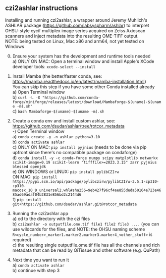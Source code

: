 ## czi2ashlar instructions

Installing and running czi2ashlar, a wrapper around Jeremy Muhlich's ASHLAR package (https://github.com/labsyspharm/ashlar) to interpret OHSU-style cycif multiplex image series acquired on Zeiss Axioscan scanners and inject metadata into the resulting OME-TIFF output.<br>
NOTE: being tested on Linux, Mac x86 and arm64, not yet tested on Windows<br>

0) Ensure your system has the development and runtime tools needed<br>
   a) ONLY ON MAC: Open a terminal window and install Apple's XCode developer tools: `xcode-select --install`<br>

1) Install Mamba (the better/faster conda, see: https://mamba.readthedocs.io/en/latest/mamba-installation.html)<br>
You can skip this step if you have some other Conda installed already<br>
   a) Open Terminal window<br>
   b) `curl -L -O "https://github.com/conda-forge/miniforge/releases/latest/download/Mambaforge-$(uname)-$(uname -m).sh"`<br>
   c) `bash Mambaforge-$(uname)-$(uname -m).sh`<br>

2) Create a conda env and install custom ashlar, see: https://github.com/dsudar/ashlar/tree/rotcor_metadata<br>
   -) Open Terminal window<br>
   a) `conda create -y -n ashlar python=3.10`<br>
   b) `conda activate ashlar`<br>
   c) ONLY ON MAC: `pip install pyjnius`       (needs to be done via pip upfront since there's no compatible package on condaforge)<br>
   d) `conda install -y -c conda-forge numpy scipy matplotlib networkx scikit-image=0.19 scikit-learn "tifffile>=2023.3.15" zarr pyjnius blessed openjdk`<br>
   e) ON WINDOWS or LINUX: `pip install pylibCZIrw`<br>
   ON MAC: `pip install https://pypi.scm.io/api/package/pylibczirw/pylibCZIrw-3.5.1-cp310-cp310-macosx_10_9_universal2.whl#sha256=9eb427f96cf4ae855deda50164e723e4685ad69adaf04b2831e856bd2c2144d6`<br>
   f) `pip install git+https://github.com/dsudar/ashlar.git@rotcor_metadata`

3) Running the czi2ashlar app<br>
   a) cd to the directory with the czi files<br>
   b) `czi2ashlar -o outputfile.ome.tif file1 file2 file3 ....`  (you can use wildcards for the files, and NOTE: the OHSU naming scheme `R<cycle_number>_marker1.marker2.marker3.marker4_<other_stuff>` is required)<br>
   c) the resulting single outputfile.ome.tif file has all the channels and rich metadata that can be read by QiTissue and other software (e.g. QuPath)<br>

4) Next time you want to run it<br>
   a) `conda activate ashlar`<br>
   b) continue with step 3<br>

